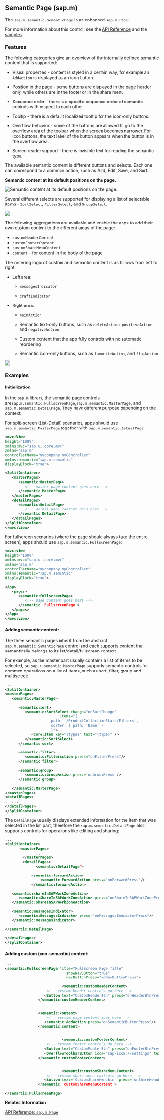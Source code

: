 <!-- loio4a97a07ec8f5441d901994d82eaab1f5 -->

## Semantic Page \(sap.m\)

The `sap.m.semantic.SemanticPage` is an enhanced `sap.m.Page`.

For more information about this control, see the [API Reference](https://ui5.sap.com/#/api/sap.m.semantic.SemanticPage) and the [samples](https://ui5.sap.com/#/entity/sap.m.semantic.SemanticPage).



<a name="loio4a97a07ec8f5441d901994d82eaab1f5__section_egg_t4d_zz"/>

### Features

The following categories give an overview of the internally defined semantic content that is supported:

-   Visual properties - content is styled in a certain way, for example an `AddAction` is displayed as an icon button.

-   Position in the page - some buttons are displayed in the page header only, while others are in the footer or in the share menu.

-   Sequence order - there is a specific sequence order of semantic controls with respect to each other.

-   Tooltip - there is a default localized tooltip for the icon-only buttons.

-   Overflow behavior - some of the buttons are allowed to go to the overflow area of the toolbar when the screen becomes narrower. For icon buttons, the text label of the button appears when the button is in the overflow area.

-   Screen reader support - there is invisible text for reading the semantic type.


The available semantic content is different buttons and selects. Each one can correspond to a common action, such as Add, Edit, Save, and Sort.

  
  
**Semantic content at its default positions on the page.**

![](images/loio1632fd57dfe14bdc8ea00fe41e497153_LowRes.png "Semantic content at its default positions on the page.")

Several different selects are supported for displaying a list of selectable items - `SortSelect`, `FilterSelect`, and `GroupSelect`.

![](images/loiod37b29b1effe43438b294163ec0802ff_LowRes.png)

The following aggregations are available and enable the apps to add their own custom content to the different areas of the page:

-   `customHeaderContent`
-   `customFooterContent`
-   `customShareMenuContent`
-   `content` - for content in the body of the page

The ordering logic of custom and semantic content is as follows from left to right:

-   Left area:

    -   `messagesIndicator`

    -   `draftIndicator`


-   Right area:

    -   `mainAction`

    -   Semantic text-only buttons, such as `deleteAction`, `positiveAction`, and `negativeAction`

    -   Custom content that the app fully controls with no automatic reordering

    -   Semantic icon-only buttons, such as `favoriteAction`, and `flagAction`



![](images/loio4c04af6e10994ad1bce73d02630fe957_LowRes.png)



<a name="loio4a97a07ec8f5441d901994d82eaab1f5__section_gfg_hqd_zz"/>

### Examples



#### Initialization

In the `sap.m` library, the semantic page controls are`sap.m.semantic.FullscreenPage`,`sap.m.semantic.MasterPage`, and `sap.m.semantic.DetailPage`. They have different purpose depending on the context:

For split-screen \(List-Detail\) scenarios, apps should use `sap.m.semantic.MasterPage` together with `sap.m.semantic.DetailPage`:

```xml
<mvc:View
height="100%"
xmlns:mvc="sap.ui.core.mvc"
xmlns="sap.m"
controllerName="mycompany.myController"
xmlns:semantic="sap.m.semantic"
displayBlock="true">

<SplitContainer>
   <masterPages>
      <semantic:MasterPage>
         <!-- master page content goes here -->
      </semantic:MasterPage>
   </masterPages>
   <detailPages>
      <semantic:DetailPage>
         <!-- detail page content goes here -->
      </semantic:DetailPage>
   </detailPages>
</SplitContainer>
</mvc:View>
```

For fullscreen scenarios \(where the page should always take the entire screen\), apps should use `sap.m.semantic.FullscreenPage`:

```xml
<mvc:View
height="100%"
xmlns:mvc="sap.ui.core.mvc"
xmlns="sap.m"
controllerName="mycompany.myController"
xmlns:semantic="sap.m.semantic"
displayBlock="true">

<App>
   <pages>
      <semantic:FullscreenPage>
         <!-- page content goes here -->
      </semantic: FullscreenPage >
   </pages>
</App>
</mvc:View>
```



#### Adding semantic content:

The three semantic pages inherit from the abstract `sap.m.semantic.SemanticPage` control and each supports content that semantically belongs to its list/detail/fullscreen context.

For example, as the master part usually contains a list of items to be selected, so `sap.m.semantic.MasterPage` supports semantic controls for common operations on a list of items, such as sort, filter, group and multiselect:

```xml
...
<SplitContainer>
<masterPages>
   <semantic:MasterPage>

      <semantic:sort>
         <semantic:SortSelect change="onSortChange"
                         items="{
                     path: '/ProductCollectionStats/Filters',
                     sorter: { path: 'Name' }
                     }">
            <core:Item key="{type}" text="{type}" />
         </semantic:SortSelect>
      </semantic:sort>

      <semantic:filter>
         <semantic:FilterAction press="onFilterPress"/>
      </semantic:filter>

      <semantic:group>
         <semantic:GroupAction press="onGroupPress"/>
      </semantic:group>

   </semantic:MasterPage>
</masterPages>
<detailPages>
   ...
</detailPages>
</SplitContainer>
```

The `DetailPage` usually displays extended information for the item that was selected in the list part, therefore the `sap.m.semantic.DetailPage` also supports controls for operations like editing and sharing:

```xml
...
<SplitContainer>
       <masterPages>
              ...
        </masterPages>
        <detailPages>
              <semantic:DetailPage">

            <semantic:forwardAction>
                <semantic:ForwardAction press="onForwardPress"/>
            </semantic:forwardAction>

   <semantic:shareInSAPWorkZoneAction>
      <semantic:ShareInSAPWorkZoneAction press="onShareInSAPWorkZonePress"/>
   </semantic:shareInSAPWorkZoneAction>

   <semantic:messagesIndicator>
      <semantic:MessagesIndicator press="onMessagesIndicatorPress"/>
   </semantic:messagesIndicator>

</semantic:DetailPage>

</detailPages>
</SplitContainer>
```



#### Adding custom \(non-semantic\) content:

```xml
...
<semantic:FullscreenPage title="FullScreen Page Title"
                            showNavButton="true"
                            navButtonPress="onNavButtonPress">

                          <semantic:customHeaderContent>
                   <!-- custom header controls go here -->
                  <Button text="CustomHeaderBtn" press="onHeaderBtnPress"/>
               </semantic:customHeaderContent>


               <semantic:content>
                   <!-- custom page content goes here -->
                  <semantic:AddAction press="onSemanticButtonPress"/>
               </semantic:content>


                          <semantic:customFooterContent>
                   <!-- custom footer controls go here -->
                  <Button text="CustomFooterBtn" press="onFooterBtnPress"/>
                  <OverflowToolbarButton icon="sap-icon://settings" text="Settings" press="onSettingsPress"/>
               </semantic:customFooterContent>


                          <semantic:customShareMenuContent>
                   <!-- custom share-menu controls go here -->
                  <Button text="CustomShareMenuBtn" press="onShareMenuBtnPress"/>
               </semantic: customShareMenuContent >

</semantic:FullscreenPage>
```

**Related Information**  


[API Reference: `sap.m.Page`](https://ui5.sap.com/#/api/sap.m.Page)


